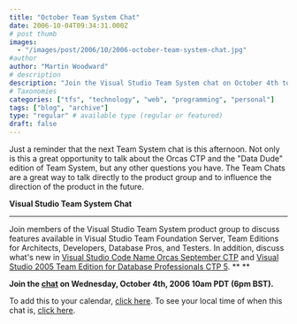 ```yaml
---
title: "October Team System Chat"
date: 2006-10-04T09:34:31.000Z
# post thumb
images:
  - "/images/post/2006/10/2006-october-team-system-chat.jpg"
#author
author: "Martin Woodward"
# description
description: "Join the Visual Studio Team System chat on October 4th to discuss Orcas CTP, Team Editions, and shape future product developments."
# Taxonomies
categories: ["tfs", "technology", "web", "programming", "personal"]
tags: ["blog", "archive"]
type: "regular" # available type (regular or featured)
draft: false
---
```

Just a reminder that the next Team System chat is this afternoon.  Not only is this a great opportunity to talk about the Orcas CTP and the "Data Dude" edition of Team System, but any other questions you have.  The Team Chats are a great way to talk directly to the product group and to influence the direction of the product in the future. 

**Visual Studio Team System Chat** 

**** 

Join members of the Visual Studio Team System product group to discuss features available in Visual Studio Team Foundation Server, Team Editions for Architects, Developers, Database Pros, and Testers. In addition, discuss what's new in [Visual Studio Code Name Orcas September CTP](http://www.microsoft.com/downloads/details.aspx?FamilyID=82243606-d16d-445c-8949-9ee8c10cda2e&DisplayLang=en) and [Visual Studio 2005 Team Edition for Database Professionals CTP 5](http://www.microsoft.com/downloads/details.aspx?familyid=4014554E-903A-4A62-B429-2B027321C32D&displaylang=en). ** ** 

**Join the [chat](http://msdn.microsoft.com/chats) on Wednesday, October 4th, 2006 10am PDT (6pm BST).** 

To add this to your calendar, [click here](http://msdn.microsoft.com/chats/outlook_reminders/06_1004_MSDN_VSTS.ics).
To see your local time of when this chat is, [click here](http://www.timeanddate.com/worldclock/fixedtime.html?year=2006&month=10&day=4&hour=10&min=0&sec=0&p1=234).